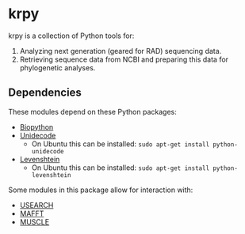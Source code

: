 # krpy

krpy is a collection of Python tools for:

1. Analyzing next generation (geared for RAD) sequencing data.
2. Retrieving sequence data from NCBI and preparing this data for phylogenetic analyses.

<!---

## Files

The list of files in the collection with brief descriptions.

### kralign.py

Dealing with biological sequence alignments.

### krbioio.py

Dealing with biological sequence data input/output operations.

### krbionames.py

Dealing with organism nomenclature.

### krcl.py

Dealing with command line interactions.

### krio.py

Dealing with file system operations.

### krncbi.py

Dealing with National Center for Biotechnology Information (NCBI) databases.

### krpipe.py

This file contains functions used to construct pipelines. These functions combine various other modules and do something short and useful. Output is predictable and can be used by other functions within the module. Good example of how these pipeline elements can be combined is the "search-and-align" module under pipelines directory.

### krseq.py

Dealing with various biological sequence annotations.

### krusearch.py

Working with [USEARCH](http://drive5.com/usearch)

-->

## Dependencies

These modules depend on these Python packages:

* [Biopython](http://biopython.org)
* [Unidecode](http://pypi.python.org/pypi/Unidecode)
	* On Ubuntu this can be installed: `sudo apt-get install python-unidecode`
* [Levenshtein](https://pypi.python.org/pypi/python-Levenshtein)
	* On Ubuntu this can be installed: `sudo apt-get install python-levenshtein`

Some modules in this package allow for interaction with:

* [USEARCH](http://drive5.com/usearch)
* [MAFFT](http://mafft.cbrc.jp/alignment/software)
* [MUSCLE](http://www.drive5.com/muscle)
